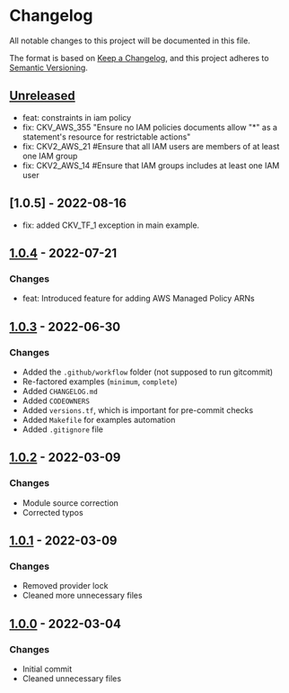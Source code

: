 # Changelog
All notable changes to this project will be documented in this file.

The format is based on [Keep a Changelog](https://keepachangelog.com/en/1.0.0/),
and this project adheres to [Semantic Versioning](https://semver.org/spec/v2.0.0.html).

## [Unreleased]
- feat: constraints in iam policy
- fix: CKV_AWS_355 "Ensure no IAM policies documents allow "*" as a statement's resource for restrictable actions"
- fix: CKV2_AWS_21 #Ensure that all IAM users are members of at least one IAM group
- fix: CKV2_AWS_14 #Ensure that IAM groups includes at least one IAM user

## [1.0.5] - 2022-08-16
- fix: added CKV_TF_1 exception in main example.

## [1.0.4] - 2022-07-21
### Changes
- feat: Introduced feature for adding AWS Managed Policy ARNs

## [1.0.3] - 2022-06-30
### Changes
- Added the `.github/workflow` folder (not supposed to run gitcommit)
- Re-factored examples (`minimum`, `complete`)
- Added `CHANGELOG.md`
- Added `CODEOWNERS`
- Added `versions.tf`, which is important for pre-commit checks
- Added `Makefile` for examples automation
- Added `.gitignore` file

## [1.0.2] - 2022-03-09
### Changes
- Module source correction
- Corrected typos

## [1.0.1] - 2022-03-09
### Changes
- Removed provider lock
- Cleaned more unnecessary files

## [1.0.0] - 2022-03-04
### Changes
- Initial commit
- Cleaned unnecessary files

[Unreleased]: https://github.com/boldlink/terraform-aws-iam-group/compare/1.0.3...HEAD

[1.0.0]: https://github.com/boldlink/terraform-aws-iam-group/releases/tag/1.0.0
[1.0.1]: https://github.com/boldlink/terraform-aws-iam-group/releases/tag/1.0.1
[1.0.2]: https://github.com/boldlink/terraform-aws-iam-group/releases/tag/1.0.2
[1.0.3]: https://github.com/boldlink/terraform-aws-iam-group/releases/tag/1.0.3
[1.0.4]: https://github.com/boldlink/terraform-aws-iam-group/releases/tag/1.0.4
